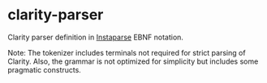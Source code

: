 # clarity-parser
Clarity parser definition in [Instaparse](https://github.com/Engelberg/instaparse) EBNF notation.

Note: The tokenizer includes terminals not required for strict parsing of Clarity. 
Also, the grammar is not optimized for simplicity but includes some pragmatic constructs. 
